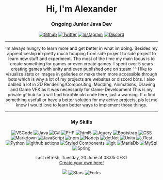 <h1 align="center">Hi, I'm Alexander</h1>
<h3 align="center">Ongoing Junior Java Dev</h3>
<p align="center">
<a href="https://github.com/Shinokage107" target="_blank"><img alt="Github" src="https://img.shields.io/badge/GitHub-%2312100E.svg?&style=for-the-badge&logo=Github&logoColor=white" /></a> 
<a href="https://twitter.com/Shinokage107" target="_blank"><img alt="Twitter" src="https://img.shields.io/badge/twitter-%231DA1F2.svg?&style=for-the-badge&logo=twitter&logoColor=white" /></a>
<a href="https://www.instagram.com/shinokagedev/" target="_blank"><img alt="Instagram" src="https://img.shields.io/badge/Instagram-%23E4405F.svg?style=for-the-badge&logo=Instagram&logoColor=white" /></a>
<a href="https://discordapp.com/users/225274418857771008" target="_blank"><img alt="Discord" src="https://img.shields.io/badge/Discord-%235865F2.svg?style=for-the-badge&logo=discord&logoColor=white" /></a>
</p>
<hr>
<p align="center">Im always hungry to learn more and get better in what im doing.
Besides my apprenticeship im pretty much hopping from side project to side project to learn new stuff and experiment.
Tho most of the time my main focus is to create something for games or even create games. I spent over 5 years creating games with unity and even published one on steam ^^
I like to visualize stats or images in galleries or make them more accessible through bots which is why a lot of my projects are websites or discord bots.
I also dabled a lot in 3D Rendering/Compositing, Modding, Animations, Drawing and Game VFX as it was necessarily for Game-Development
This is my private github so u will find horrible old code here, just a warning. If u find something usefull or have a better solution for my active projects, pls let me know i would love to learn better ways to implement those things.
</p>
<hr>
<h3 align="center"> My Skills </h3>
<p align="center">
    <img alt="VSCode" src="https://img.shields.io/badge/Visual_Studio_Code-0078D4?style=flat-square&logo=visual%20studio%20code&logoColor=white" />
    <img alt="Java" src="https://img.shields.io/badge/Java-ED8B00?style=flat-square&logo=java&logoColor=white" />
    <img alt="C#" src="https://img.shields.io/badge/C%23-239120?style=flat-square&logo=c-sharp&logoColor=white" />
    <img alt="PHP" src="https://img.shields.io/badge/PHP-777BB4?style=flat-square&logo=php&logoColor=whit" />
    <img alt="html5" src="https://img.shields.io/badge/-HTML5-E34F26?style=flat-square&logo=html5&logoColor=white" />
    <img alt="Jquery" src="https://img.shields.io/badge/jQuery-0769AD?style=flat-square&logo=jquery&logoColor=white" />
    <img alt="Bootstrap" src="https://img.shields.io/badge/Bootstrap-563D7C?style=flat-square&logo=bootstrap&logoColor=white" />
    <img alt="CSS" src="https://img.shields.io/badge/CSS3-1572B6?style=flat-square&logo=css3&logoColor=white" />
    <img alt="Markdown" src="https://img.shields.io/badge/Markdown-000000?style=flat-square&logo=markdown&logoColor=white" />
    <img alt="JavaScript" src="https://img.shields.io/badge/JavaScript-323330?style=flat-square&logo=javascript&logoColor=F7DF1E" />
    <img alt="npm" src="https://img.shields.io/badge/-NPM-CB3837?style=flat-square&logo=npm&logoColor=white" />
    <img alt="Nodejs" src="https://img.shields.io/badge/-Nodejs-43853d?style=flat-square&logo=Node.js&logoColor=white" />
    <img alt="dotNet" src="https://img.shields.io/badge/.NET-5C2D91?style=flat-square&logo=.net&logoColor=white" />
    <img alt="Unity" src="https://img.shields.io/badge/Unity-100000?style=flat-square&logo=unity&logoColor=white" />
    <img alt="JTest" src="https://img.shields.io/badge/Jest-323330?style=flat-square&logo=Jest&logoColor=white" />
    <img alt="Python" src="https://img.shields.io/badge/Python-3776AB?style=flat-square&logo=python&logoColor=white" />
    <img alt="github actions" src="https://img.shields.io/badge/-Github_Actions-2088FF?style=flat-square&logo=github-actions&logoColor=white" />
    <img alt="Styled Components" src="https://img.shields.io/badge/-Styled_Components-db7092?style=flat-square&logo=styled-components&logoColor=white" />
    <img alt="git" src="https://img.shields.io/badge/-Git-F05032?style=flat-square&logo=git&logoColor=white" /> 
    <img alt="MariaDb" src="https://img.shields.io/badge/MariaDB-003545?style=flat-square&logo=mariadb&logoColor=white"/>
    <img alt="MySql" src="https://img.shields.io/badge/MySQL-005C84?style=flat-square&logo=mysql&logoColor=white" />
    <img alt="Spring" src="https://img.shields.io/badge/spring-%236DB33F.svg?style=flat-square&logo=spring&logoColor=white" />
</p>

<p align="center">Last refresh: Tuesday, 20 June at 08:05 CEST<br /><a href="https://medium.com/@th.guibert/how-to-create-a-self-updating-readme-md-for-your-github-profile-f8b05744ca91">Create your own here!</a></p>
<p align="center"><img src="https://github.com/Shinokage107/shinokage107/workflows/README%20build/badge.svg" /> <img alt="Stars" src="https://img.shields.io/github/stars/Shinokage107/shinokage107?style=flat-square&labelColor=343b41"/> <img alt="Forks" src="https://img.shields.io/github/forks/Shinokage107/shinokage107?style=flat-square&labelColor=343b41"/></p>